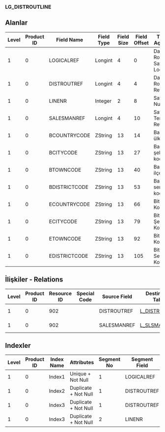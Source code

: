 ### LG_DISTROUTLINE

## Alanlar

**Level**|**Product ID**|**Field Name**|**Field Type**|**Field Size**|**Field Offset**|**Türkçe Açıklama**|**Expression**
-----|-----|-----|-----|-----|-----|-----|-----
1|0|LOGICALREF|Longint|4|0|Dağıtım Rotası Satırı Log. Ref.|Distribution Route Line Logical Reference
1|0|DISTROUTREF|Longint|4|4|Dağıtım Rotası Ref.|Distribution Route Reference
1|0|LINENR|Integer|2|8|Satır Numarası|Line Number
1|0|SALESMANREF|Longint|4|10|Satış Temsilcisi Referansı|Sales Represantative Reference
1|0|BCOUNTRYCODE|ZString|13|14|Başlangıç ülke kodu|Start Country Code
1|0|BCITYCODE|ZString|13|27|Başlangıç şehir kodu|Start City Code
1|0|BTOWNCODE|ZString|13|40|Başlangıç ilçe kodu|Start Town Code
1|0|BDISTRICTCODE|ZString|13|53|Başlangıç semt kodu|Start District Code
1|0|ECOUNTRYCODE|ZString|13|66|Bitiş Ülke Kodu|End Country Code
1|0|ECITYCODE|ZString|13|79|Bitiş Şehir Kodu|End City Code
1|0|ETOWNCODE|ZString|13|92|Bitiş İlçe Kodu|End Town Code
1|0|EDISTRICTCODE|ZString|13|105|Bitiş Semt Kodu|End District Code

## İlişkiler - Relations

**Level**|**Product ID**|**Resource ID**|**Special Code**|**Source Field**|**Destination Table**|**Destination Field**|**Relation Type**|**Extra Condition**
-----|-----|-----|-----|-----|-----|-----|-----|-----
1|0|902||DISTROUTREF|[L_DISTROUTING](../LG_DISTROUTING "L_DISTROUTING")|LOGICALREF|one-to-one|
1|0|902||SALESMANREF|[L_SLSMAN](../LG_SLSMAN "L_SLSMAN")|LOGICALREF|one-to-one|

## Indexler

**Level**|**Product ID**|**Index Name**|**Attributes**|**Segment No**|**Segment Field**|**Sense**
-----|-----|-----|-----|-----|-----|-----
1|0|Index1|Unique + Not Null|1|LOGICALREF|Ascending
1|0|Index2|Duplicate + Not Null|1|DISTROUTREF|Ascending
1|0|Index3|Duplicate + Not Null|1|DISTROUTREF|Ascending
1|0|Index3|Duplicate + Not Null|2|LINENR|Ascending
